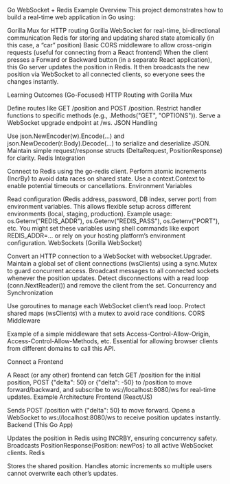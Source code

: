 Go WebSocket + Redis Example
Overview
This project demonstrates how to build a real-time web application in Go using:

Gorilla Mux for HTTP routing
Gorilla WebSocket for real-time, bi-directional communication
Redis for storing and updating shared state atomically (in this case, a “car” position)
Basic CORS middleware to allow cross-origin requests (useful for connecting from a React frontend)
When the client presses a Forward or Backward button (in a separate React application), this Go server updates the position in Redis. It then broadcasts the new position via WebSocket to all connected clients, so everyone sees the changes instantly.

Learning Outcomes (Go-Focused)
HTTP Routing with Gorilla Mux

Define routes like GET /position and POST /position.
Restrict handler functions to specific methods (e.g., .Methods("GET", "OPTIONS")).
Serve a WebSocket upgrade endpoint at /ws.
JSON Handling

Use json.NewEncoder(w).Encode(...) and json.NewDecoder(r.Body).Decode(...) to serialize and deserialize JSON.
Maintain simple request/response structs (DeltaRequest, PositionResponse) for clarity.
Redis Integration

Connect to Redis using the go-redis client.
Perform atomic increments (IncrBy) to avoid data races on shared state.
Use a context.Context to enable potential timeouts or cancellations.
Environment Variables

Read configuration (Redis address, password, DB index, server port) from environment variables.
This allows flexible setup across different environments (local, staging, production).
Example usage: os.Getenv("REDIS_ADDR"), os.Getenv("REDIS_PASS"), os.Getenv("PORT"), etc.
You might set these variables using shell commands like export REDIS_ADDR=... or rely on your hosting platform’s environment configuration.
WebSockets (Gorilla WebSocket)

Convert an HTTP connection to a WebSocket with websocket.Upgrader.
Maintain a global set of client connections (wsClients) using a sync.Mutex to guard concurrent access.
Broadcast messages to all connected sockets whenever the position updates.
Detect disconnections with a read loop (conn.NextReader()) and remove the client from the set.
Concurrency and Synchronization

Use goroutines to manage each WebSocket client’s read loop.
Protect shared maps (wsClients) with a mutex to avoid race conditions.
CORS Middleware

Example of a simple middleware that sets Access-Control-Allow-Origin, Access-Control-Allow-Methods, etc.
Essential for allowing browser clients from different domains to call this API.

Connect a Frontend

A React (or any other) frontend can fetch GET /position for the initial position,
POST {"delta": 50} or {"delta": -50} to /position to move forward/backward,
and subscribe to ws://localhost:8080/ws for real-time updates.
Example Architecture
Frontend (React/JS)

Sends POST /position with {"delta": 50} to move forward.
Opens a WebSocket to ws://localhost:8080/ws to receive position updates instantly.
Backend (This Go App)

Updates the position in Redis using INCRBY, ensuring concurrency safety.
Broadcasts PositionResponse{Position: newPos} to all active WebSocket clients.
Redis

Stores the shared position.
Handles atomic increments so multiple users cannot overwrite each other’s updates.
